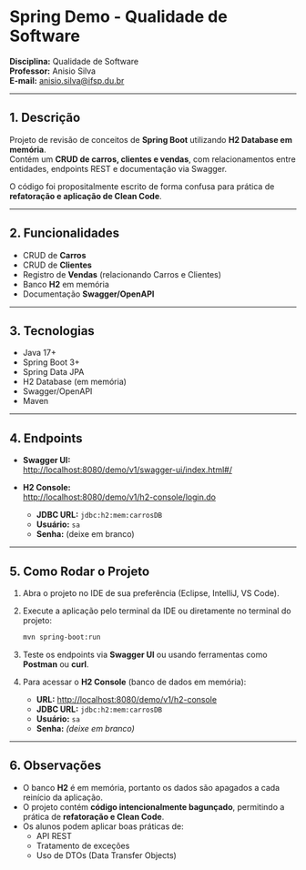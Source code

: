 # Spring Demo - Qualidade de Software

**Disciplina:** Qualidade de Software  
**Professor:** Anisio Silva  
**E-mail:** [anisio.silva@ifsp.du.br](mailto:anisio.silva@ifsp.du.br)

---

## 1. Descrição

Projeto de revisão de conceitos de **Spring Boot** utilizando **H2 Database em memória**.  
Contém um **CRUD de carros, clientes e vendas**, com relacionamentos entre entidades, endpoints REST e documentação via Swagger.

O código foi propositalmente escrito de forma confusa para prática de **refatoração e aplicação de Clean Code**.

---

## 2. Funcionalidades

* CRUD de **Carros**  
* CRUD de **Clientes**  
* Registro de **Vendas** (relacionando Carros e Clientes)  
* Banco **H2** em memória  
* Documentação **Swagger/OpenAPI**

---

## 3. Tecnologias

* Java 17+  
* Spring Boot 3+  
* Spring Data JPA  
* H2 Database (em memória)  
* Swagger/OpenAPI  
* Maven

---

## 4. Endpoints

* **Swagger UI:**  
  [http://localhost:8080/demo/v1/swagger-ui/index.html#/](http://localhost:8080/demo/v1/swagger-ui/index.html#/)

* **H2 Console:**  
  [http://localhost:8080/demo/v1/h2-console/login.do](http://localhost:8080/demo/v1/h2-console/login.do)  

  * **JDBC URL:** `jdbc:h2:mem:carrosDB`  
  * **Usuário:** `sa`  
  * **Senha:** (deixe em branco)

---

## 5. Como Rodar o Projeto

1.  Abra o projeto no IDE de sua preferência (Eclipse, IntelliJ, VS Code).
2.  Execute a aplicação pelo terminal da IDE ou diretamente no terminal do projeto:

    ```bash
    mvn spring-boot:run
    ```

3.  Teste os endpoints via **Swagger UI** ou usando ferramentas como **Postman** ou **curl**.
4.  Para acessar o **H2 Console** (banco de dados em memória):
    *   **URL:** [http://localhost:8080/demo/v1/h2-console](http://localhost:8080/demo/v1/h2-console)
    *   **JDBC URL:** `jdbc:h2:mem:carrosDB`
    *   **Usuário:** `sa`
    *   **Senha:** *(deixe em branco)*

---

## 6. Observações

*   O banco **H2** é em memória, portanto os dados são apagados a cada reinício da aplicação.
*   O projeto contém **código intencionalmente bagunçado**, permitindo a prática de **refatoração e Clean Code**.
*   Os alunos podem aplicar boas práticas de:
    *   API REST
    *   Tratamento de exceções
    *   Uso de DTOs (Data Transfer Objects)
